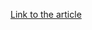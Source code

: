 [Link to the article](https://blog.google/threat-analysis-group/zimbra-0-day-used-to-target-international-government-organizations/)
